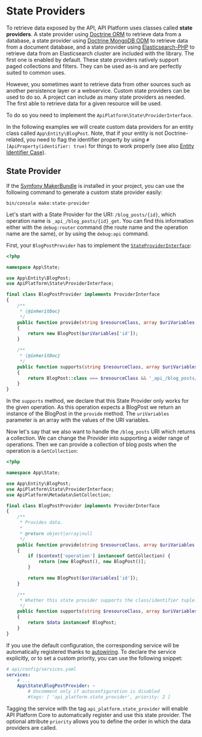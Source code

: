 # State Providers

To retrieve data exposed by the API, API Platform uses classes called **state providers**. A state provider using [Doctrine
ORM](https://www.doctrine-project.org/projects/orm.html) to retrieve data from a database, a state provider using
[Doctrine MongoDB ODM](https://www.doctrine-project.org/projects/mongodb-odm.html) to retrieve data from a document
database, and a state provider using [Elasticsearch-PHP](https://www.elastic.co/guide/en/elasticsearch/client/php-api/current/index.html)
to retrieve data from an Elasticsearch cluster are included with the library. The first one is enabled by default. These
state providers natively support paged collections and filters. They can be used as-is and are perfectly suited to common uses.

However, you sometimes want to retrieve data from other sources such as another persistence layer or a webservice.
Custom state providers can be used to do so. A project can include as many state providers as needed. The first able to
retrieve data for a given resource will be used.

To do so you need to implement the `ApiPlatform\State\ProviderInterface`.

In the following examples we will create custom data providers for an entity class called `App\Entity\BlogPost`.
Note, that if your entity is not Doctrine-related, you need to flag the identifier property by using
`#[ApiProperty(identifier: true)` for things to work properly (see also [Entity Identifier Case](serialization.md#entity-identifier-case)).

## State Provider

If the [Symfony MakerBundle](https://symfony.com/doc/current/bundles/SymfonyMakerBundle) is installed in your project,
you can use the following command to generate a custom state provider easily:

```console
bin/console make:state-provider
```

Let's start with a State Provider for the URI: `/blog_posts/{id}`, which operation name is `_api_/blog_posts/{id}_get`.
You can find this information either with the `debug:router` command (the route name and the operation name are the same),
or by using the `debug:api` command.

First, your `BlogPostProvider` has to implement the
[`StateProviderInterface`](https://github.com/api-platform/core/blob/main/src/State/StateProviderInterface.php):

```php
<?php

namespace App\State;

use App\Entity\BlogPost;
use ApiPlatform\State\ProviderInterface;

final class BlogPostProvider implements ProviderInterface
{
    /**
     * {@inheritDoc}
     */
    public function provide(string $resourceClass, array $uriVariables = [], ?string $operationName = null, array $context = [])
    {
        return new BlogPost($uriVariables['id']);
    }

    /**
     * {@inheritDoc}
     */
    public function supports(string $resourceClass, array $uriVariables = [], ?string $operationName = null, array $context = []): bool
    {
        return BlogPost::class === $resourceClass && '_api_/blog_posts/{id}_get' === $operationName;
    }
}
```

In the `supports` method, we declare that this State Provider only works for the given operation. As this operation expects a
BlogPost we return an instance of the BlogPost in the `provide` method.
The `uriVariables` parameter is an array with the values of the URI variables.

Now let's say that we also want to handle the `/blog_posts` URI which returns a collection. We can change the Provider into
supporting a wider range of operations. Then we can provide a collection of blog posts when the operation is a `GetCollection`:

```php
<?php

namespace App\State;

use App\Entity\BlogPost;
use ApiPlatform\State\ProviderInterface;
use ApiPlatform\Metadata\GetCollection;

final class BlogPostProvider implements ProviderInterface
{
    /**
     * Provides data.
     *
     * @return object|array|null
     */
    public function provide(string $resourceClass, array $uriVariables = [], ?string $operationName = null, array $context = [])
    {
        if ($context['operation'] instanceof GetCollection) {
            return [new BlogPost(), new BlogPost()];
        }

        return new BlogPost($uriVariables['id']);
    }

    /**
     * Whether this state provider supports the class/identifier tuple.
     */
    public function supports(string $resourceClass, array $uriVariables = [], ?string $operationName = null, array $context = []): bool
    {
        return $data instanceof BlogPost;
    }
}
```

If you use the default configuration, the corresponding service will be automatically registered thanks to
[autowiring](https://symfony.com/doc/current/service_container/autowiring.html).
To declare the service explicitly, or to set a custom priority, you can use the following snippet:

```yaml
# api/config/services.yaml
services:
    # ...
    App\State\BlogPostProvider: ~
        # Uncomment only if autoconfiguration is disabled
        #tags: [ 'api_platform.state_provider', priority: 2 ]
```

Tagging the service with the tag `api_platform.state_provider` will enable API Platform Core to automatically
register and use this state provider. The optional attribute `priority` allows you to define the order in which the
data providers are called.
